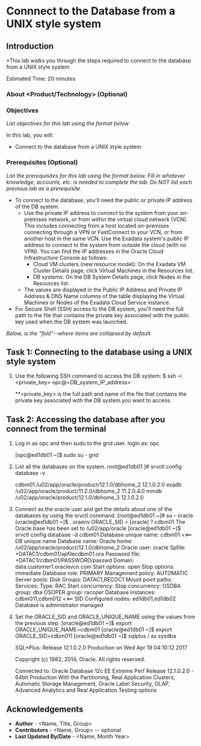# Connnect to the Database from a UNIX style system

## Introduction

*This lab walks you through the steps required to connect to the database from a UNIX style system

Estimated Time: 20 minutes

### About <Product/Technology> (Optional)


### Objectives

*List objectives for this lab using the format below*

In this lab, you will:
* Connect to the database from a UNIX style system

### Prerequisites (Optional)

*List the prerequisites for this lab using the format below. Fill in whatever knowledge, accounts, etc. is needed to complete the lab. Do NOT list each previous lab as a prerequisite.*

* To connect to the database, you'll need the public or private IP address of the DB system.
    - Use the private IP address to connect to the system from your on-premises network, or from within the virtual cloud network (VCN). This includes connecting from a host located on-premises connecting through a VPN or FastConnect to your VCN, or from another host in the same VCN. Use the Exadata system's public IP address to connect to the system from outside the cloud (with no VPN). You can find the IP addresses in the Oracle Cloud Infrastructure Console as follows:
        -  Cloud VM clusters (new resource model): On the Exadata VM Cluster Details page, click Virtual Machines in the Resources list.
        - DB systems: On the DB System Details page, click Nodes in the Resources list.
    - The values are displayed in the Public IP Address and Private IP Address & DNS Name columns of the table displaying the Virtual Machines or Nodes of the Exadata Cloud Service instance.
* For Secure Shell (SSH) access to the DB system, you'll need the full path to the file that contains the private key associated with the public key used when the DB system was launched.


*Below, is the "fold"--where items are collapsed by default.*

## Task 1: Connecting to the database using a UNIX style system

1. Use the following SSH command to access the DB system:
    $ ssh –i <private_key> opc@<DB_system_IP_address>

    **<private_key> is the full path and name of the file that contains the private key associated with the DB system you want to access.



## Task 2: Accessing the database after you connect from the terminal

1. Log in as opc and then sudo to the grid user.
    login as: opc

    [opc@ed1db01 ~]$ sudo su - grid

2. List all the databases on the system.
    root@ed1db01 ]# srvctl config database -v

    cdbm01 /u02/app/oracle/product/12.1.0/dbhome_2 12.1.0.2.0
    exadb /u02/app/oracle/product/11.2.0/dbhome_2 11.2.0.4.0
    mmdb /u02/app/oracle/product/12.1.0/dbhome_3 12.1.0.2.0

3. Connect as the oracle user and get the details about one of the databases by using the srvctl command.
    [root@ed1db01 ~]# su - oracle
    [oracle@ed1db01 ~]$ . oraenv
    ORACLE_SID = [oracle] ? cdbm01
    The Oracle base has been set to /u02/app/oracle
    [oracle@ed1db01 ~]$ srvctl config database -d cdbm01
    Database unique name: cdbm01 <<== DB unique name
    Database name:
    Oracle home: /u02/app/oracle/product/12.1.0/dbhome_2
    Oracle user: oracle
    Spfile: +DATAC1/cdbm01/spfilecdbm01.ora
    Password file: +DATAC1/cdbm01/PASSWORD/passwd
    Domain: data.customer1.oraclevcn.com
    Start options: open
    Stop options: immediate
    Database role: PRIMARY
    Management policy: AUTOMATIC
    Server pools:
    Disk Groups: DATAC1,RECOC1
    Mount point paths:
    Services:
    Type: RAC
    Start concurrency:
    Stop concurrency:
    OSDBA group: dba
    OSOPER group: racoper
    Database instances: cdbm011,cdbm012 <<== SID
    Configured nodes: ed1db01,ed1db02
    Database is administrator managed

4. Set the ORACLE_SID and ORACLE_UNIQUE_NAME using the values from the previous step.
    [oracle@ed1db01 ~]$ export ORACLE_UNIQUE_NAME=cdbm01
    [oracle@ed1db01 ~]$ export ORACLE_SID=cdbm011
    [oracle@ed1db01 ~]$ sqlplus / as sysdba

    SQL*Plus: Release 12.1.0.2.0 Production on Wed Apr 19 04:10:12 2017

    Copyright (c) 1982, 2014, Oracle. All rights reserved.

    Connected to:
    Oracle Database 12c EE Extreme Perf Release 12.1.0.2.0 - 64bit Production
    With the Partitioning, Real Application Clusters, Automatic Storage Management, Oracle Label Security,
    OLAP, Advanced Analytics and Real Application Testing options



## Acknowledgements
* **Author** - <Name, Title, Group>
* **Contributors** -  <Name, Group> -- optional
* **Last Updated By/Date** - <Name, Month Year>
